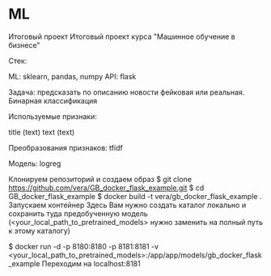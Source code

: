 # ML
Итоговый проект
Итоговый проект курса "Машинное обучение в бизнесе"

Стек:

ML: sklearn, pandas, numpy API: flask

Задача: предсказать по описанию новости фейковая или реальная. Бинарная классификация

Используемые признаки:

title (text)
text (text)

Преобразования признаков: tfidf

Модель: logreg

Клонируем репозиторий и создаем образ
$ git clone https://github.com/vera/GB_docker_flask_example.git
$ cd GB_docker_flask_example
$ docker build -t vera/gb_docker_flask_example .
Запускаем контейнер
Здесь Вам нужно создать каталог локально и сохранить туда предобученную модель (<your_local_path_to_pretrained_models> нужно заменить на полный путь к этому каталогу)

$ docker run -d -p 8180:8180 -p 8181:8181 -v <your_local_path_to_pretrained_models>:/app/app/models/gb_docker_flask_example
Переходим на localhost:8181
